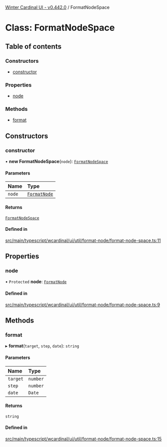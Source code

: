 [Winter Cardinal UI - v0.442.0](../index.md) / FormatNodeSpace

# Class: FormatNodeSpace

## Table of contents

### Constructors

- [constructor](FormatNodeSpace.md#constructor)

### Properties

- [node](FormatNodeSpace.md#node)

### Methods

- [format](FormatNodeSpace.md#format)

## Constructors

### constructor

• **new FormatNodeSpace**(`node`): [`FormatNodeSpace`](FormatNodeSpace.md)

#### Parameters

| Name | Type |
| :------ | :------ |
| `node` | [`FormatNode`](../interfaces/FormatNode.md) |

#### Returns

[`FormatNodeSpace`](FormatNodeSpace.md)

#### Defined in

[src/main/typescript/wcardinal/ui/util/format-node/format-node-space.ts:11](https://github.com/winter-cardinal/winter-cardinal-ui/blob/v0.442.0/src/main/typescript/wcardinal/ui/util/format-node/format-node-space.ts#L11)

## Properties

### node

• `Protected` **node**: [`FormatNode`](../interfaces/FormatNode.md)

#### Defined in

[src/main/typescript/wcardinal/ui/util/format-node/format-node-space.ts:9](https://github.com/winter-cardinal/winter-cardinal-ui/blob/v0.442.0/src/main/typescript/wcardinal/ui/util/format-node/format-node-space.ts#L9)

## Methods

### format

▸ **format**(`target`, `step`, `date`): `string`

#### Parameters

| Name | Type |
| :------ | :------ |
| `target` | `number` |
| `step` | `number` |
| `date` | `Date` |

#### Returns

`string`

#### Defined in

[src/main/typescript/wcardinal/ui/util/format-node/format-node-space.ts:15](https://github.com/winter-cardinal/winter-cardinal-ui/blob/v0.442.0/src/main/typescript/wcardinal/ui/util/format-node/format-node-space.ts#L15)
